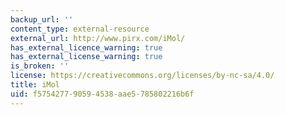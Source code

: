 ```yaml
---
backup_url: ''
content_type: external-resource
external_url: http://www.pirx.com/iMol/
has_external_licence_warning: true
has_external_license_warning: true
is_broken: ''
license: https://creativecommons.org/licenses/by-nc-sa/4.0/
title: iMol
uid: f5754277-9059-4538-aae5-785802216b6f
---
```

